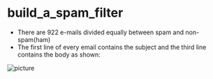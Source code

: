 # build_a_spam_filter

* There are 922 e-mails divided equally between spam and non-spam(ham)
* The first line of every email contains the subject and the third line contains the body as shown:

![picture](img/abc.png)
